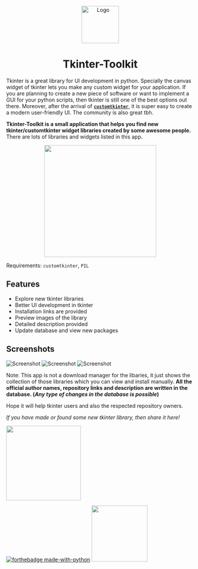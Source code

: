<!-- PROJECT LOGO -->
<br />
<div align="center">
  <img src="https://github.com/Akascape/tkinter-toolkit/assets/89206401/3cdb512e-918f-4935-bbbc-ecc05a17701d" alt="Logo" width="100" height="100">
  <h1 align="center">Tkinter-Toolkit</h1>
</div>

Tkinter is a great library for UI development in python. Specially the canvas widget of tkinter lets you make any custom widget for your application. If you are planning to create a new piece of software or want to implement a GUI for your python scripts, then tkinter is still one of the best options out there. Moreover, after the arrival of [**`customtkinter`**](https://github.com/TomSchimansky/CustomTkinter), it is super easy to create a modern user-friendly UI. The community is also great tbh.


**Tkinter-Toolkit is a small application that helps you find new tkinter/customtkinter widget libraries created by some awesome people.** There are lots of libraries and widgets listed in this app. 

<div align="center">
  
[<img src="https://img.shields.io/badge/DOWNLOAD-Tkinter_Toolkit-informational?&color=cyan&logo=Python&logoColor=yellow&style=for-the-badge"  width="300">](https://github.com/Akascape/tkinter-toolkit/archive/refs/heads/main.zip)
  
</div>

Requirements: `customtkinter`, `PIL`

## Features
- Explore new tkinter libraries
- Better UI development in tkinter
- Installation links are provided
- Preview images of the library
- Detailed description provided
- Update database and view new packages

## Screenshots
![Screenshot](https://github.com/Akascape/tkinter-toolkit/assets/89206401/fa4c6fbd-707d-468e-9f85-6c7b8ab15ceb)
![Screenshot](https://github.com/Akascape/tkinter-toolkit/assets/89206401/1884b4da-37c5-4b2c-ade4-4dd8b9012fa5)
![Screenshot](https://github.com/Akascape/tkinter-toolkit/assets/89206401/3349b82d-9b92-4a26-82e5-9e54f3ebaf60)


Note: This app is not a download manager for the libaries, it just shows the collection of those libraries which you can view and install manually. **All the official author names, repository links and description are written in the database. (_Any type of changes in the database is possible_)**

Hope it will help tkinter users and also the respected repository owners. 

_If you have made or found some new tkinter library, then share it here!_

[<img src="https://img.shields.io/badge/ADD-NEW_LIBRARY-informational?&color=black&style=for-the-badge" width="200">](https://github.com/Akascape/tkinter-toolkit/discussions/new?category=add-this)

[![forthebadge made-with-python](http://ForTheBadge.com/images/badges/made-with-python.svg)](https://www.python.org/)
[<img src="https://img.shields.io/badge/APP_LICENSE-MIT-informational?&color=green&style=for-the-badge" width="150">](https://github.com/Akascape/tkinter-toolkit/blob/main/LICENSE)
